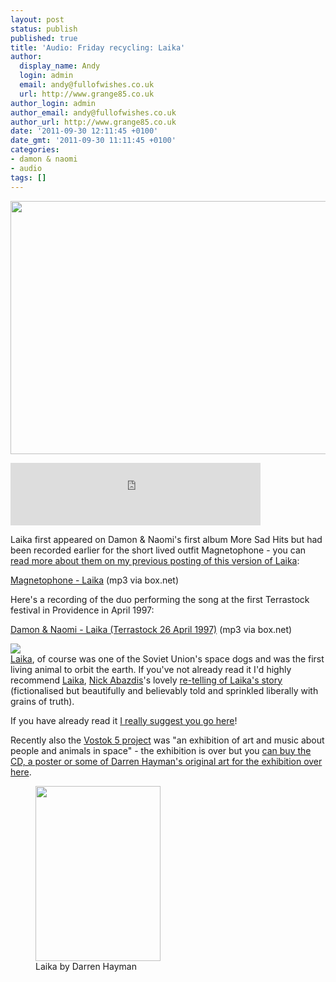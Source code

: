 ```yaml
---
layout: post
status: publish
published: true
title: 'Audio: Friday recycling: Laika'
author:
  display_name: Andy
  login: admin
  email: andy@fullofwishes.co.uk
  url: http://www.grange85.co.uk
author_login: admin
author_email: andy@fullofwishes.co.uk
author_url: http://www.grange85.co.uk
date: '2011-09-30 12:11:45 +0100'
date_gmt: '2011-09-30 11:11:45 +0100'
categories:
- damon & naomi
- audio
tags: []
---
```

<p><img src="http://www.fullofwishes.co.uk/wp/wp-content/uploads/2011/09/laika.jpg" alt="" title="laika" width="550" height="405" class="aligncenter size-full wp-image-2228" /></p>
<p><iframe width="400" height="100" style="position: relative; display: block; width: 400px; height: 100px;" src="http://bandcamp.com/EmbeddedPlayer/v=2/track=2441630391/size=venti/bgcol=FFFFFF/linkcol=4285BB/" allowtransparency="true" frameborder="0"><a href="http://damonandnaomi.bandcamp.com/track/laika">Laika by Damon & Naomi</a></iframe></p>
<p>Laika first appeared on Damon & Naomi's first album More Sad Hits but had been recorded earlier for the short lived outfit Magnetophone - you can <a href="/2006/03/02/audio-magnetophone-laika/">read more about them on my previous posting of this version of Laika</a>:</p>
<p><a href="http://www.box.net/shared/rxrcjkyddb">Magnetophone - Laika</a> (mp3 via box.net)</p>
<p>Here's a recording of the duo performing the song at the first Terrastock festival in Providence in April 1997:</p>
<p><a href="http://www.box.net/shared/k7ybnlkkxi">Damon & Naomi - Laika (Terrastock 26 April 1997)</a> (mp3 via box.net)</p>
<p><a href="http://www.amazon.com/gp/product/1596431016/ref=as_li_ss_il?ie=UTF8&tag=aheadfullofwi-20&linkCode=as2&camp=217145&creative=399369&creativeASIN=1596431016"><img class="alignright" border="0" src="http://ws.assoc-amazon.com/widgets/q?_encoding=UTF8&Format=_SL160_&ASIN=1596431016&MarketPlace=US&ID=AsinImage&WS=1&tag=aheadfullofwi-20&ServiceVersion=20070822" ></a><img src="http://www.assoc-amazon.com/e/ir?t=aheadfullofwi-20&l=as2&o=1&a=1596431016&camp=217145&creative=399369" width="1" height="1" border="0" alt="" style="border:none !important; margin:0px !important;" /><br />
<a href="http://en.wikipedia.org/wiki/Laika">Laika</a>, of course was one of the Soviet Union's space dogs and was the first living animal to orbit the earth. If you've not already read it I'd highly recommend <a href="http://en.wikipedia.org/wiki/Laika_(comics)">Laika</a>, <a href="http://www.nickabadzis.com/">Nick Abazdis</a>'s lovely <a href="http://www.nickabadzis.com/laika/">re-telling of Laika's story</a> (fictionalised but beautifully and believably told and sprinkled liberally with grains of truth). </p>
<p>If you have already read it <a href="http://www.bigplanetcomics.com/the-alternative-endings-to-laika-show-by-nick-abadzis">I really suggest you go here</a>!</p>
<p>Recently also the <a href="http://vostok5.tumblr.com/">Vostok 5 project</a> was "an exhibition of art and music about people and animals in space" - the exhibition is over but you <a href="http://www.hefnet.com/Vostok5darren.htm">can buy the CD, a poster or some of Darren Hayman's original art for the exhibition over here</a>.</p>
<p><figure class="caption aligncenter"><a href="http://www.hefnet.com/Vostok5darren.htm"><img src="http://www.fullofwishes.co.uk/wp/wp-content/uploads/2011/09/13Laika.png" alt="" title="Laika by Darren Hayman" width="200" height="280" class="size-full wp-image-2229" /></a><figcaption class="caption-text">Laika by Darren Hayman</figcaption></figure></p>
